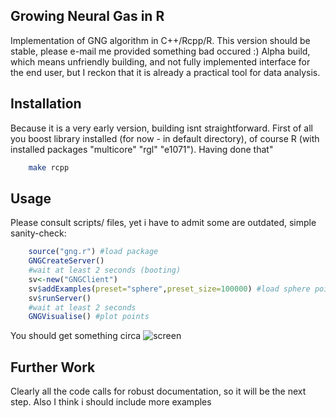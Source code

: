 Growing Neural Gas in R
----------------------
Implementation of GNG algorithm in C++/Rcpp/R. This version should be stable, please e-mail me 
provided something bad occured :)
Alpha build, which means unfriendly building, and not fully implemented interface for the end user, 
but I reckon that it is already a practical tool for data analysis.

Installation
-----------
Because it is a very early version, building isnt straightforward. First of all you boost library installed
(for now - in default directory), of course R (with installed packages "multicore" "rgl" "e1071"). Having done that"
```bash
    make rcpp
```

Usage
-----
Please consult scripts/ files, yet i have to admit some are outdated, simple sanity-check:
```R
    source("gng.r") #load package
    GNGCreateServer() 
    #wait at least 2 seconds (booting)
    sv<-new("GNGClient")
    sv$addExamples(preset="sphere",preset_size=100000) #load sphere point distribution
    sv$runServer()
    #wait at least 2 seconds
    GNGVisualise() #plot points
```
You should get something circa
![screen](http://img405.imageshack.us/img405/2727/v15a.png)


Further Work
------
Clearly all the code calls for robust documentation, so it will be the next step. Also I think i should include 
more examples